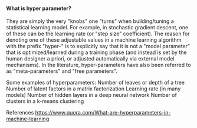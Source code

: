 #### What is hyper parameter?

They are simply the very "knobs" one "turns" when building/tuning a statistical learning model. For example, in stochastic gradient descent, one of these can be the learning rate (or "step size" coefficient). The reason for denoting one of these adjustable values in a machine learning algorithm with the prefix "hyper-" is to explicitly say that it is not a "model parameter" that is optimized/learned during a training phase (and instead is set by the human designer a priori, or adjusted automatically via external model mechanisms). In the literature, hyper-parameters have also been referred to as "meta-parameters" and "free parameters".

Some examples of hyperparameters: Number of leaves or depth of a tree Number of latent factors in a matrix factorization Learning rate (in many models) Number of hidden layers in a deep neural network Number of clusters in a k-means clustering

References https://www.quora.com/What-are-hyperparameters-in-machine-learning
